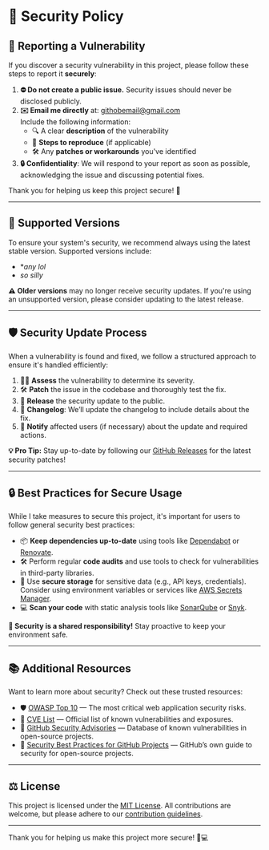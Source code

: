 # 🔐 Security Policy

## 🚨 Reporting a Vulnerability

If you discover a security vulnerability in this project, please follow these steps to report it **securely**:

1. **⛔ Do not create a public issue.** Security issues should never be disclosed publicly.
2. **✉️ Email me directly** at: [githobemail@gmail.com](githobemail@gmail.com)  
   Include the following information:
   - 🔍 A clear **description** of the vulnerability
   - 🔄 **Steps to reproduce** (if applicable)
   - 🛠️ Any **patches or workarounds** you've identified
3. **🔒 Confidentiality**: We will respond to your report as soon as possible, acknowledging the issue and discussing potential fixes.

Thank you for helping us keep this project secure! 🔐

---

## 🚀 Supported Versions

To ensure your system's security, we recommend always using the latest stable version. Supported versions include:

- **any lol*
- *so silly*

**⚠️ Older versions** may no longer receive security updates. If you're using an unsupported version, please consider updating to the latest release.

---

## 🛡️ Security Update Process

When a vulnerability is found and fixed, we follow a structured approach to ensure it's handled efficiently:

1. 🕵️‍♂️ **Assess** the vulnerability to determine its severity.
2. 🛠️ **Patch** the issue in the codebase and thoroughly test the fix.
3. 📢 **Release** the security update to the public.
4. 📝 **Changelog**: We’ll update the changelog to include details about the fix.
5. 🔔 **Notify** affected users (if necessary) about the update and required actions.

**💡 Pro Tip:** Stay up-to-date by following our [GitHub Releases](https://github.com/luh-99/School-Stuff/releases) for the latest security patches!

---

## 🔒 Best Practices for Secure Usage

While I take measures to secure this project, it's important for users to follow general security best practices:

- 📦 **Keep dependencies up-to-date** using tools like [Dependabot](https://dependabot.com/) or [Renovate](https://renovatebot.com/).
- 🛠️ Perform regular **code audits** and use tools to check for vulnerabilities in third-party libraries.
- 🔑 Use **secure storage** for sensitive data (e.g., API keys, credentials). Consider using environment variables or services like [AWS Secrets Manager](https://aws.amazon.com/secrets-manager/).
- 💻 **Scan your code** with static analysis tools like [SonarQube](https://www.sonarqube.org/) or [Snyk](https://snyk.io/).

**🚨 Security is a shared responsibility!** Stay proactive to keep your environment safe.

---

## 📚 Additional Resources

Want to learn more about security? Check out these trusted resources:

- 🛡️ [OWASP Top 10](https://owasp.org/www-project-top-ten/) — The most critical web application security risks.
- 🔎 [CVE List](https://cve.mitre.org/) — Official list of known vulnerabilities and exposures.
- 🐙 [GitHub Security Advisories](https://github.com/advisories) — Database of known vulnerabilities in open-source projects.
- 🔑 [Security Best Practices for GitHub Projects](https://docs.github.com/en/github/managing-security-vulnerabilities-in-your-code) — GitHub’s own guide to security for open-source projects.

---

## ⚖️ License

This project is licensed under the [MIT License](LICENSE). All contributions are welcome, but please adhere to our [contribution guidelines](CONTRIBUTING.md).

---

Thank you for helping us make this project more secure! 🙏💻
